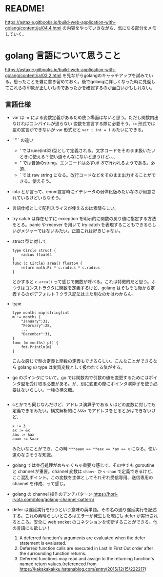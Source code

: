 # README! 
https://astaxie.gitbooks.io/build-web-application-with-golang/content/ja/04.4.html の内容をやっていきながら、気になる部分をメモしていく。

# golang 言語について思うこと

https://astaxie.gitbooks.io/build-web-application-with-golang/content/ja/02.2.html
を見ながらgolangのキャッチアップを試みている。思ったことを雑に書き留めておく。後でgolangに詳しくなった時に見返してこれらの印象が正しいものであったかを確認するのが面白いかもしれない。

## 言語仕様
- var は := による変数定義があるため使う場面はないと思う。ただし関数内出なければコンパイルが通らない
    変数を宣言する際に必要そう。:= 形式では型の宣言ができないが var 形式だと `var i int = 1` みたいにできる。

- ' " ` の違い
 	- ' ではrune(int32)型として定義される。文字コードをそのまま扱いたいときに使える？使い道そんなにないと思うけど、、、
 	- " では普通のstring。エンコードは必ずutf-8で行われるようである。必須。
 	- ` では raw string になる。改行コードなどをそのまま出力することができる。使えそう。

- iota とか言って、enum宣言時にイテレータの弱体化版みたいなのが用意されているけどいらなそう。

- 言語仕様として配列スライスが使えるのは素晴らしい。

- try catch は存在せずに exception を明示的に関数の戻り値に指定する方法をとる。panic や recover を用いて try catch を表現することもできるらしいがメジャーではないみたい。正直これは好きじゃない。

- struct 型に対して
    ```golang
    type Circle struct {
        radius float64
    }
    func (c Circle) area() float64 {
        return math.Pi * c.radius * c.radius
    }
    ```
    とかすると `c.area()` って感じで関数が呼べる。これは特徴的だと思う。ふつうはコンストラクタに関数を定義するけど、golang はそもそも後から定義するのがデフォルト？クラス記法はまた別なのかはわからん。

- type
    ```golang
    type months map[string]int
    m := months {
        "January":31,
        "February":28,
        ...
        "December":31,
    }
    func (m months) p() {
        fmt.Println(m)
    }
    ```
    こんな感じで型の定義と関数の定義もできるらしい。こんなことができるなら golang の type は実質変数として扱われてる気がする。

- go のポインタについて。go では関数内で引数の値を変更するためにはポインタ型を受け取る必要がある。が、別に変更の際にポインタ演算子を使う必要はないらしい。一種の構文糖。
    ```golang
    ```

- cとかでも同じなんだけど、アドレス演算子である `&` はどの変数に対しても定義できるみたい。構文解析的に `&&&x` でアドレスをとるとかはできないけど、
    ```golang
    x := 3
    ax := &x
    aax := &ax
    aaax := &aax
    ```
    みたいなことができ、この時 `***aaax == **aax == *ax == x` になる。使い道のなさそうな知識。

- golang では並行処理がめちゃくちゃ重要な感じで、その中でも goroutine と channel が重要。channel 変数は `chan<-` か `<-chan` で定義できるけど、ここ混乱ポイント。この変数を主体としてそれぞれ受信専用、送信専用の channel を作成、って感じ。

- golang の channel 操作のアンチパターン https://hori-ryota.com/blog/golang-channel-pattern/

- defer は遅延実行を行うという意味の英単語。その名の通り遅延実行を記述する。これの素晴らしいところはエラーが発生した際にも defer が実行されるところ。安全に web socket のコネクションを切断することができる。他の言語にも欲しい！
    1.  A deferred function's arguments are evaluated when the defer statement is evaluated.
    1. Deferred function calls are executed in Last In First Out order after the surrounding function returns.
    1. Deferred functions may read and assign to the returning function's named return values.(referenced from https://kakakakakku.hatenablog.com/entry/2015/12/15/222217)
    
    

